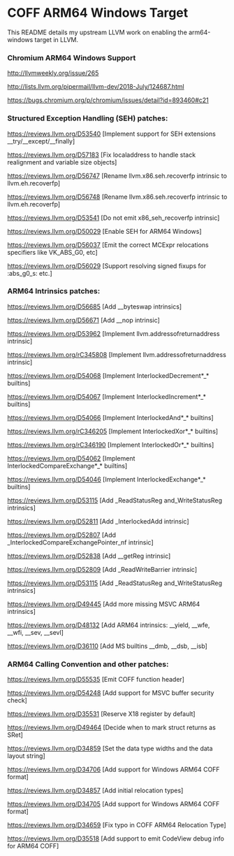 # COFF ARM64 Windows Target

This README details my upstream LLVM work on enabling the arm64-windows target in LLVM.

### Chromium ARM64 Windows Support

http://llvmweekly.org/issue/265

http://lists.llvm.org/pipermail/llvm-dev/2018-July/124687.html

https://bugs.chromium.org/p/chromium/issues/detail?id=893460#c21

### Structured Exception Handling (SEH) patches:

https://reviews.llvm.org/D53540  [Implement support for SEH extensions __try/__except/__finally]

https://reviews.llvm.org/D57183  [Fix localaddress to handle stack realignment and variable size objects]

https://reviews.llvm.org/D56747  [Rename llvm.x86.seh.recoverfp intrinsic to llvm.eh.recoverfp]

https://reviews.llvm.org/D56748  [Rename llvm.x86.seh.recoverfp intrinsic to llvm.eh.recoverfp]

https://reviews.llvm.org/D53541  [Do not emit x86_seh_recoverfp intrinsic]

https://reviews.llvm.org/D50029	 [Enable SEH for ARM64 Windows]

https://reviews.llvm.org/D56037  [Emit the correct MCExpr relocations specifiers like VK_ABS_G0, etc]

https://reviews.llvm.org/D56029  [Support resolving signed fixups for :abs_g0_s: etc.]

### ARM64 Intrinsics patches:

https://reviews.llvm.org/D56685    [Add __byteswap intrinsics]

https://reviews.llvm.org/D56671    [Add __nop intrinsic]

https://reviews.llvm.org/D53962	   [Implement llvm.addressofreturnaddress intrinsic]

https://reviews.llvm.org/rC345808  [Implement llvm.addressofreturnaddress intrinsic]

https://reviews.llvm.org/D54068    [Implement InterlockedDecrement*_* builtins]

https://reviews.llvm.org/D54067	   [Implement InterlockedIncrement*_* builtins]

https://reviews.llvm.org/D54066	   [Implement InterlockedAnd*_* builtins]

https://reviews.llvm.org/rC346205  [Implement InterlockedXor*_* builtins]

https://reviews.llvm.org/rC346190  [Implement InterlockedOr*_* builtins]

https://reviews.llvm.org/D54062	   [Implement InterlockedCompareExchange*_* builtins]

https://reviews.llvm.org/D54046	   [Implement InterlockedExchange*_* builtins]

https://reviews.llvm.org/D53115	   [Add _ReadStatusReg and_WriteStatusReg intrinsics]

https://reviews.llvm.org/D52811	   [Add _InterlockedAdd intrinsic]

https://reviews.llvm.org/D52807	   [Add _InterlockedCompareExchangePointer_nf intrinsic]

https://reviews.llvm.org/D52838	   [Add __getReg intrinsic]

https://reviews.llvm.org/D52809	   [Add _ReadWriteBarrier intrinsic]

https://reviews.llvm.org/D53115	   [Add _ReadStatusReg and_WriteStatusReg intrinsics]

https://reviews.llvm.org/D49445	   [Add more missing MSVC ARM64 intrinsics]

https://reviews.llvm.org/D48132	   [Add ARM64 intrinsics: __yield, __wfe, __wfi, __sev, __sevl]

https://reviews.llvm.org/D36110	   [Add MS builtins __dmb, __dsb, __isb]

### ARM64 Calling Convention and other patches:

https://reviews.llvm.org/D55535	 [Emit COFF function header]

https://reviews.llvm.org/D54248	 [Add support for MSVC buffer security check]

https://reviews.llvm.org/D35531	 [Reserve X18 register by default]

https://reviews.llvm.org/D49464	 [Decide when to mark struct returns as SRet]

https://reviews.llvm.org/D34859	 [Set the data type widths and the data layout string]

https://reviews.llvm.org/D34706	 [Add support for Windows ARM64 COFF format]

https://reviews.llvm.org/D34857	 [Add initial relocation types]

https://reviews.llvm.org/D34705	 [Add support for Windows ARM64 COFF format]

https://reviews.llvm.org/D34659	 [Fix typo in COFF ARM64 Relocation Type]

https://reviews.llvm.org/D35518  [Add support to emit CodeView debug info for ARM64 COFF]
